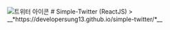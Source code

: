 <img src="https://wikis.krsocsci.org/images/1/14/%ED%8A%B8%EC%9C%84%ED%84%B0_%EC%95%84%EC%9D%B4%EC%BD%98.png" alt="트위터 아이콘">
# Simple-Twitter (ReactJS)
> __*https://developersung13.github.io/simple-twitter/*__
